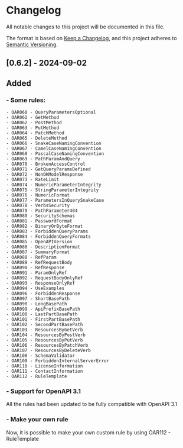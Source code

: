 # Changelog

All notable changes to this project will be documented in this file.

The format is based on [Keep a Changelog](https://keepachangelog.com/en/1.0.0/),
and this project adheres to [Semantic Versioning](https://semver.org/spec/v2.0.0.html).

## [0.6.2] - 2024-09-02

## Added

### - Some rules:

    - OAR060 - QueryParametersOptional
    - OAR061 - GetMethod
    - OAR062 - PostMethod
    - OAR063 - PutMethod
    - OAR064 - PatchMethod
    - OAR065 - DeleteMethod
    - OAR066 - SnakeCaseNamingConvention
    - OAR067 - CamelCaseNamingConvention
    - OAR068 - PascalCaseNamingConvention
    - OAR069 - PathParamAndQuery
    - OAR070 - BrokenAccessControl
    - OAR071 - GetQueryParamsDefined
    - OAR072 - NonOKModelResponse
    - OAR073 - RateLimit
    - OAR074 - NumericParameterIntegrity
    - OAR075 - StringParameterIntegrity
    - OAR076 - NumericFormat
    - OAR077 - ParametersInQuerySnakeCase
    - OAR078 - VerbsSecurity
    - OAR079 - PathParameter404
    - OAR080 - SecuritySchemas
    - OAR081 - PasswordFormat
    - OAR082 - BinaryOrByteFormat
    - OAR083 - ForbiddenQueryParams
    - OAR084 - ForbiddenQueryFormats
    - OAR085 - OpenAPIVersion
    - OAR086 - DescriptionFormat
    - OAR087 - SummaryFormat
    - OAR088 - RefParam
    - OAR089 - RefRequestBody
    - OAR090 - RefResponse
    - OAR091 - ParamOnlyRef
    - OAR092 - RequestBodyOnlyRef
    - OAR093 - ResponseOnlyRef
    - OAR094 - UseExamples
    - OAR096 - ForbiddenResponse
    - OAR097 - ShortBasePath
    - OAR098 - LongBasePath
    - OAR099 - ApiPrefixBasePath
    - OAR100 - LastPartBasePath
    - OAR101 - FirstPartBasePath
    - OAR102 - SecondPartBasePath
    - OAR103 - ResourcesByGetVerb
    - OAR104 - ResourcesByPostVerb
    - OAR105 - ResourcesByPutVerb
    - OAR106 - ResourcesByPatchVerb
    - OAR107 - ResourcesByDeleteVerb
    - OAR108 - SchemaValidator
    - OAR109 - ForbiddenInternalServerError
    - OAR110 - LicenseInformation
    - OAR111 - ContactInformation
    - OAR112 - RuleTemplate
 
### - Support for OpenAPI 3.1

All the rules had been updated to be fully compatible with OpenAPI 3.1

### - Make your own rule

Now, it is possible to make your own custom rule by using OAR112 - RuleTemplate

